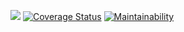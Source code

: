 ![](https://travis-ci.org/fedepazos95/backend-assessment.svg?branch=master)
[![Coverage Status](https://coveralls.io/repos/github/fedepazos95/backend-assessment/badge.svg?branch=develop)](https://coveralls.io/github/fedepazos95/backend-assessment?branch=develop)
[![Maintainability](https://api.codeclimate.com/v1/badges/9299d62f7e5bdcb0288f/maintainability)](https://codeclimate.com/github/fedepazos95/backend-assessment/maintainability)